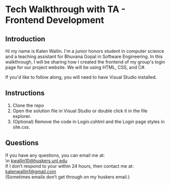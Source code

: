 # Tech Walkthrough with TA - Frontend Development

## Introduction
Hi my name is Kalen Wallin. I'm a junior honors student in computer science and a teaching assistant for Bhuvana Gopal in Software Engineering. In this walkthrough, I will be sharing how I created the frontend of my group's login page for our project website. We will be using HTML, CSS, and C#.

If you'd like to follow along, you will need to have Visual Studio installed.

## Instructions
1. Clone the repo
2. Open the solution file in Visual Studio or double click it in the file explorer.
3. (Optional) Remove the code in Login.cshtml and the Login page styles in site.css.

## Questions
If you have any questions, you can email me at: <br> \n
kwallin10@huskers.unl.edu <br>
If I don’t respond to your within 24 hours, then contact me at: <br>
kalenwallin1@gmail.com <br>
(Sometimes emails don’t get through on my huskers email.)
